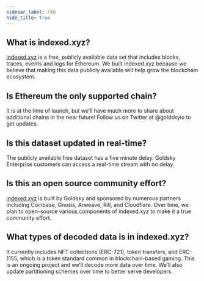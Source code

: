 ```yaml
---
sidebar_label: FAQ
hide_title: True
---
```

## What is indexed.xyz?

[indexed.xyz](http://indexed.xyz) is a free, publicly available data set that includes blocks, traces, events and logs for Ethereum. We built indexed.xyz because we believe that making this data publicly available will help grow the blockchain ecosystem.

## Is Ethereum the only supported chain?

It is at the time of launch, but we’ll have much more to share about additional chains in the near future! Follow us on Twitter at @goldskyio to get updates.

## Is this dataset updated in real-time?

The publicly available free dataset has a five minute delay. Goldsky Enterprise customers can access a real-time stream with no delay. 

## Is this an open source community effort?

[indexed.xyz](http://indexed.xyz) is built by Goldsky and sponsored by numerous partners including Coinbase, Gnosis, Arweave, Rill, and Cloudflare. Over time, we plan to open-source various components of indexed.xyz to make it a true community effort. 

## What types of decoded data is in indexed.xyz?

It currently includes NFT collections (ERC-721), token transfers, and ERC-1155, which is a token standard common in blockchain-based gaming. This is an ongoing project and we’ll decode more data over time. We’ll also update partitioning schemes over time to better serve developers.
